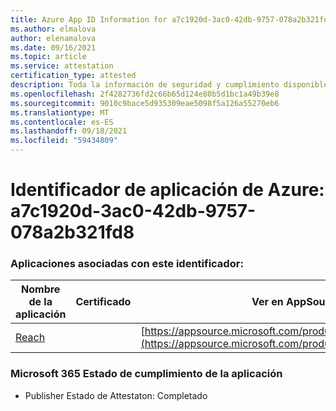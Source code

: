```yaml
---
title: Azure App ID Information for a7c1920d-3ac0-42db-9757-078a2b321fd8
ms.author: elmalova
author: elenamalova
ms.date: 09/16/2021
ms.topic: article
ms.service: attestation
certification_type: attested
description: Toda la información de seguridad y cumplimiento disponible para a7c1920d-3ac0-42db-9757-078a2b321fd8.
ms.openlocfilehash: 2f4282736fd2c66b65d124e80b5d1bc1a49b39e8
ms.sourcegitcommit: 9010c9bace5d935309eae5098f5a126a55270eb6
ms.translationtype: MT
ms.contentlocale: es-ES
ms.lasthandoff: 09/18/2021
ms.locfileid: "59434809"
---
```

# <a name="azure-app-id-a7c1920d-3ac0-42db-9757-078a2b321fd8"></a>Identificador de aplicación de Azure: a7c1920d-3ac0-42db-9757-078a2b321fd8


### <a name="apps-associated-with-this-id"></a>Aplicaciones asociadas con este identificador:
| **Nombre de la aplicación** | **Certificado** | **Ver en AppSource** |
|--------------|---------------|-----------------------|
| [Reach](https://docs.microsoft.com/microsoft-365-app-certification/forward/WA200002045) |  | [https://appsource.microsoft.com/product/office/WA200002045](https://appsource.microsoft.com/product/office/WA200002045) |

### <a name="microsoft-365-app-compliance-status"></a>Microsoft 365 Estado de cumplimiento de la aplicación
- Publisher Estado de Attestaton: Completado
